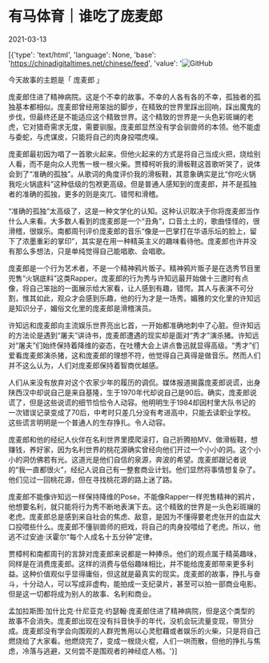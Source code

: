 # 有马体育｜谁吃了庞麦郎

2021-03-13

[{'type': 'text/html', 'language': None, 'base': 'https://chinadigitaltimes.net/chinese/feed', 'value': '![GitHub](https://chinadigitaltimes.net/chinese/files/2021/03/image-1615635617970.png)

今天故事的主题是「 庞麦郎 」

庞麦郎住进了精神病院。这是个不幸的故事。不幸的人各有各的不幸，孤独者的孤独基本都相似。庞麦郎曾经用笨拙的脚步，在精致的世界里踩出回响，踩出魔鬼的步伐，但最终还是不能适应这个精致世界。这个精致的世界是一头色彩斑斓的老虎，它对猎奇需求无度，需要驯服。庞麦郎显然没有学会驯兽师的本领。他不能虚与委蛇，与虎谋皮，只能将自己的肉身投喂虎嗅。

庞麦郎最初因为唱了一首歌火起来。但他火起来的方式是将自己当成火把，烧给别人看，而不是向众人兜售一根一根火柴。贾樟柯听我的滑板鞋这首歌听哭了，说体会到了“准确的孤独”。从歌词的角度评价我的滑板鞋，其意象确实是比“你吃火锅我吃火锅底料”这种低级的包袱更高级。但是普通人感知到的庞麦郎，并不是孤独者的准确的孤独，更多的则是突兀、错愕和滑稽。

“准确的孤独”太高级了，这是一种文学化的认知。这种认识取决于你将庞麦郎当作什么人来看。大多数人看到的庞麦郎是一个“丑角”，口音土土的，歌曲怪怪的，很滑稽，很娱乐。南都周刊评价庞麦郎的音乐“像是一巴掌打在华语乐坛的脸上，留下了浓墨重彩的掌印”，其实是在用一种精英主义的趣味看待他。庞麦郎也许并没有那么多想法，只是单纯觉得自己能唱歌、会唱歌。

庞麦郎是一个行为艺术者，不是一个精神鸦片贩子。精神鸦片贩子是在选秀节目里兜售“火锅底料”这类Rapper。庞麦郎的行为秀与许知远最开始做十三邀时有点像，将自己笨拙的一面展示给大家看，让人感到有趣，错愕。其人与表演不可分割，惟其如此，观众才会感到乐趣，他的行为才是一场秀。媚雅的文化里的许知远是知识分子，媚俗文化里的庞麦郎是滑稽演员。

许知远和庞麦郎向主流娱乐世界亮出匕首，一开始都准确地刺中了心脏。但许知远的方法论是遇到“屠夫”讲诗书，庞麦郎遭遇的现实却是面对“秀才”演杀猪。许知远对“屠夫”们始终保持着降维的姿态，在吐槽大会上讲点鲁迅就显得高级。“秀才”们爱看庞麦郎演杀猪，这和庞麦郎的理想不符，他觉得自己真得是做音乐。然而人们并不这么认为，人们对庞麦郎保持着智商优越感。

人们从来没有放弃对这个农家少年的履历的调侃。媒体报道揭露庞麦郎说谎，出身陕西汉中却说自己是来自基隆，生于1970年代却说自己是90后。确实，庞麦郎说谎了，但是这些说谎的细节恰恰令人动容。他明明生于1984却因村里大队书记的一次错误记录变成了70后，中考时只差几分没有考进高中，只能去读职业学校。这些谎言明明是一个普通人的生存挣扎。令人动容。

庞麦郎和他的经纪人伙伴在名利世界里摸爬滚打，自己折腾拍MV、做滑板鞋，想赚钱，养好家，因为名利世界的桃花源确实曾经向他们开过一个小小的洞。这个小小的洞仿佛若有光。这道光是他们自信的泉源，奔波的希望。庞麦郎跟记者说的“我一直都很火”，经纪人说自己有一整套商业计划。他们显然将事情想复杂了。他们见过一回桃花源，但在寻找桃花源的路上迷了路。

庞麦郎不能像许知远一样保持降维的Pose，不能像Rapper一样兜售精神的鸦片，他想要名利，就只能将行为秀不断地表演下去。这个精致的世界是一头色彩斑斓的老虎。庞麦郎总是感到来自社会的焦虑、敌意，是因为不懂得要老虎张开的血盆大口投喂些什么。庞麦郎不懂驯兽师的把戏，将自己的肉身投喂给了老虎。所以，他逃不过安迪·沃霍尔“每个人成名十五分钟”定律。

贾樟柯和南都周刊的言辞对庞麦郎来说都是一种捧杀。他们的观点属于精英趣味，同样是在消费庞麦郎。这样的消费与低俗趣味相比，并不能给庞麦郎带来更多利益。这种价值观似乎显得庸俗，但这就是最真实的现实。庞麦郎的故事，挣扎与奋斗，十分动人，可以写成非虚构，能拍成一支纪录片，甚至可以拍一部商业电影。但是这一切都将成为别人的故事、名利和商业。

孟加拉斯图·加什比克·什尼亚克·约瑟翰·庞麦郎住进了精神病院，但是这个类型的故事不会消失。庞麦郎出现在没有抖音快手的年代，没机会玩流量变现，带货分成。庞麦郎没有学会向围观的人群兜售用以心灵慰藉或者娱乐的火柴，只是将自己燃烧给了大家看。他燃烧完了，变成一根烧火棍，人们一哄而散，但他的挣扎与焦虑，冷落与逃避，又何尝不是围观者的神经症人格。'}]